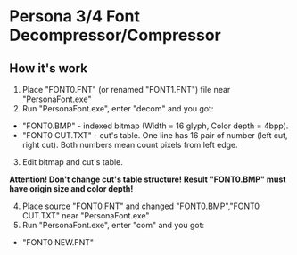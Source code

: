 # Persona 3/4 Font Decompressor/Compressor
## How it's work
1. Place "FONT0.FNT" (or renamed "FONT1.FNT") file near "PersonaFont.exe"
2. Run "PersonaFont.exe", enter "decom" and you got:
* "FONT0.BMP" - indexed bitmap (Width = 16 glyph, Color depth = 4bpp).
* "FONT0 CUT.TXT" - cut's table. One line has 16 pair of number (left cut, right cut). Both numbers mean count pixels from left edge.
3. Edit bitmap and cut's table.

**Attention! Don't change cut's table structure! Result "FONT0.BMP" must have origin size and color depth!**

4. Place source "FONT0.FNT" and changed "FONT0.BMP","FONT0 CUT.TXT" near "PersonaFont.exe"
5. Run "PersonaFont.exe", enter "com" and you got:
* "FONT0 NEW.FNT"
